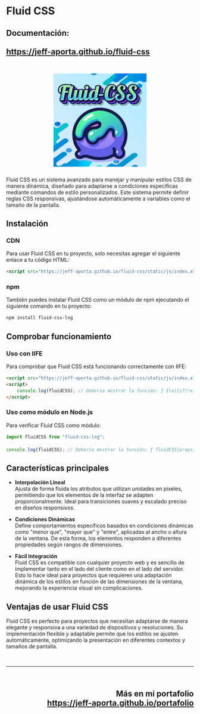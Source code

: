 # Fluid CSS

<h2>
    Documentación:
    <br/>
    <br/>
    <a target="_blank" href="https://jeff-aporta.github.io/fluid-css">
        https://jeff-aporta.github.io/fluid-css
        <br/>
        <br/>
        <p align="center">
            <img src="static/img/app.svg" width="250" height="250" />
        </p>
    </a>
</h2>

Fluid CSS es un sistema avanzado para manejar y manipular estilos CSS de manera dinámica, diseñado para adaptarse a condiciones específicas mediante comandos de estilo personalizados. Este sistema permite definir reglas CSS responsivas, ajustándose automáticamente a variables como el tamaño de la pantalla.

## Instalación

### CDN
Para usar Fluid CSS en tu proyecto, solo necesitas agregar el siguiente enlace a tu código HTML:

```html
<script src="https://jeff-aporta.github.io/fluid-css/static/js/index.all.min.js"></script>
```

### npm
También puedes instalar Fluid CSS como un módulo de npm ejecutando el siguiente comando en tu proyecto:

```bash
npm install fluid-css-lng
```

## Comprobar funcionamiento

### Uso con IIFE
Para comprobar que Fluid CSS está funcionando correctamente con IIFE:

```html
<script src="https://jeff-aporta.github.io/fluid-css/static/js/index.all.min.js"></script>
<script>
    console.log(fluidCSS); // Debería mostrar la función: ƒ I(e){if(!e)return new ...
</script>
```

### Uso como módulo en Node.js
Para verificar Fluid CSS como módulo:

```javascript
import fluidCSS from "fluid-css-lng";

console.log(fluidCSS); // Debería mostrar la función: ƒ fluidCSS(props) { ...
```

## Características principales

- **Interpolación Lineal**  
  Ajusta de forma fluida los atributos que utilizan unidades en píxeles, permitiendo que los elementos de la interfaz se adapten proporcionalmente. Ideal para transiciones suaves y escalado preciso en diseños responsivos.

- **Condiciones Dinámicas**  
  Define comportamientos específicos basados en condiciones dinámicas como "menor que", "mayor que" y "entre", aplicadas al ancho o altura de la ventana. De esta forma, los elementos responden a diferentes propiedades según rangos de dimensiones.

- **Fácil Integración**  
  Fluid CSS es compatible con cualquier proyecto web y es sencillo de implementar tanto en el lado del cliente como en el lado del servidor. Esto lo hace ideal para proyectos que requieren una adaptación dinámica de los estilos en función de las dimensiones de la ventana, mejorando la experiencia visual sin complicaciones.

## Ventajas de usar Fluid CSS

Fluid CSS es perfecto para proyectos que necesitan adaptarse de manera elegante y responsiva a una variedad de dispositivos y resoluciones. Su implementación flexible y adaptable permite que los estilos se ajusten automáticamente, optimizando la presentación en diferentes contextos y tamaños de pantalla.

<br />
<hr />
<br />

<h2 align="right">
  Más en mi portafolio
  <br />
  <a href="https://jeff-aporta.github.io/portafolio">
    https://jeff-aporta.github.io/portafolio
  </a>
</h2>
